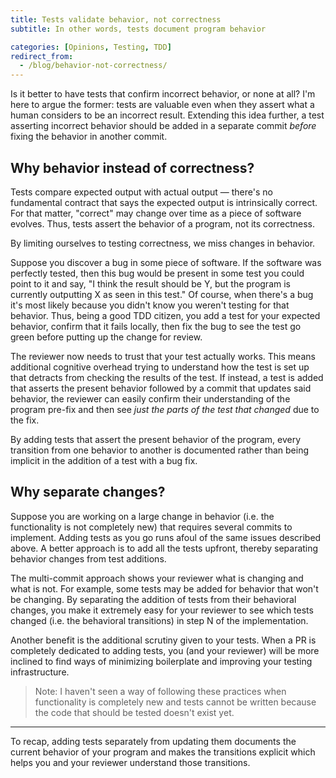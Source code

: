 ```yaml
---
title: Tests validate behavior, not correctness
subtitle: In other words, tests document program behavior

categories: [Opinions, Testing, TDD]
redirect_from:
  - /blog/behavior-not-correctness/
---
```


Is it better to have tests that confirm incorrect behavior, or none at all? I'm here to argue the
former: tests are valuable even when they assert what a human considers to be an incorrect result.
Extending this idea further, a test asserting incorrect behavior should be added in a separate
commit *before* fixing the behavior in another commit.

## Why behavior instead of correctness?

Tests compare expected output with actual output — there's no fundamental contract that says the
expected output is intrinsically correct. For that matter, "correct" may change over time as a piece
of software evolves. Thus, tests assert the behavior of a program, not its correctness.

By limiting ourselves to testing correctness, we miss changes in behavior.

Suppose you discover a bug in some piece of software. If the software was perfectly tested, then
this bug would be present in some test you could point to it and say, "I think the result should be
Y, but the program is currently outputting X as seen in this test." Of course, when there's a bug
it's most likely because you didn't know you weren't testing for that behavior. Thus, being a good
TDD citizen, you add a test for your expected behavior, confirm that it fails locally, then fix the
bug to see the test go green before putting up the change for review.

The reviewer now needs to trust that your test actually works. This means additional cognitive
overhead trying to understand how the test is set up that detracts from checking the results of the
test. If instead, a test is added that asserts the present behavior followed by a commit that
updates said behavior, the reviewer can easily confirm their understanding of the program pre-fix
and then see *just the parts of the test that changed* due to the fix.

By adding tests that assert the present behavior of the program, every transition from one behavior
to another is documented rather than being implicit in the addition of a test with a bug fix.

## Why separate changes?

Suppose you are working on a large change in behavior (i.e. the functionality is not completely new)
that requires several commits to implement. Adding tests as you go runs afoul of the same issues
described above. A better approach is to add all the tests upfront, thereby separating behavior
changes from test additions.

The multi-commit approach shows your reviewer what is changing and what is not. For example, some
tests may be added for behavior that won't be changing. By separating the addition of tests from
their behavioral changes, you make it extremely easy for your reviewer to see which tests changed
(i.e. the behavioral transitions) in step N of the implementation.

Another benefit is the additional scrutiny given to your tests. When a PR is completely dedicated to
adding tests, you (and your reviewer) will be more inclined to find ways of minimizing boilerplate
and improving your testing infrastructure.

> Note: I haven't seen a way of following these practices when functionality is completely new and
> tests cannot be written because the code that should be tested doesn't exist yet.

---

To recap, adding tests separately from updating them documents the current behavior of your program
and makes the transitions explicit which helps you and your reviewer understand those transitions.
